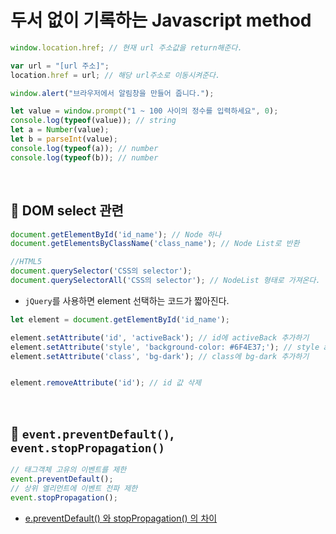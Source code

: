 # 두서 없이 기록하는 Javascript method


```js
window.location.href; // 현재 url 주소값을 return해준다.

var url = "[url 주소]";
location.href = url; // 해당 url주소로 이동시켜준다. 
```


```js
window.alert("브라우저에서 알림창을 만들어 줍니다.");

let value = window.prompt("1 ~ 100 사이의 정수를 입력하세요", 0);
console.log(typeof(value)); // string
let a = Number(value);
let b = parseInt(value);
console.log(typeof(a)); // number
console.log(typeof(b)); // number
```

<br>

## 🔖 DOM select 관련

```javascript
document.getElementById('id_name'); // Node 하나
document.getElementsByClassName('class_name'); // Node List로 반환

//HTML5
document.querySelector('CSS의 selector');
document.querySelectorAll('CSS의 selector'); // NodeList 형태로 가져온다.
```
- `jQuery`를 사용하면 element 선택하는 코드가 짧아진다.


```javascript
let element = document.getElementById('id_name');

element.setAttribute('id', 'activeBack'); // id에 activeBack 추가하기
element.setAttribute('style', 'background-color: #6F4E37;'); // style attr의 css설정 추가
element.setAttribute('class', 'bg-dark'); // class에 bg-dark 추가하기


element.removeAttribute('id'); // id 값 삭제
```

<br>

## 🔖 `event.preventDefault()`, `event.stopPropagation()`

```js
// 태그객체 고유의 이벤트를 제한
event.preventDefault();
// 상위 엘리먼트에 이벤트 전파 제한
event.stopPropagation();
```

- [e.preventDefault() 와 stopPropagation() 의 차이](https://pa-pico.tistory.com/20)